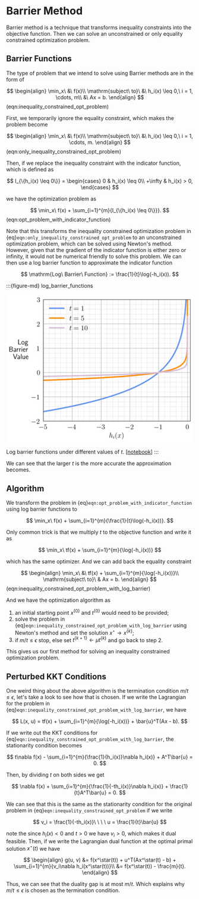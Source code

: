 # Barrier Method

Barrier method is a technique that transforms inequality constraints into the objective function. Then we can solve an unconstrained or only equality constrained optimization problem.

## Barrier Functions

The type of problem that we intend to solve using Barrier methods are in the form of

$$
\begin{align}
\min_x\ &\ f(x)\\
\mathrm{subject\ to}\ &\ h_i(x) \leq 0,\ i = 1, \cdots, m\\
                      &\ Ax = b. 
\end{align}
$$(eqn:inequality_constrained_opt_problem)

First, we temporarily ignore the equality constraint, which makes the problem become

$$
\begin{align}
\min_x\ &\ f(x)\\
\mathrm{subject\ to}\ &\ h_i(x) \leq 0,\ i = 1, \cdots, m. 
\end{align}
$$(eqn:only_inequality_constrained_opt_problem)

Then, if we replace the inequality constraint with the indicator function, which is defined as

$$
I_{\{h_i(x) \leq 0\}} = \begin{cases}
0 & h_i(x) \leq 0\\
+\infty & h_i(x) > 0,
\end{cases}
$$

we have the optimization problem as

$$
\min_x\ f(x) + \sum_{i=1}^{m}{I_{\{h_i(x) \leq 0\}}}.
$$(eqn:opt_problem_with_indicator_function)

Note that this transforms the inequality constrained optimization problem in {eq}`eqn:only_inequality_constrained_opt_problem` to an unconstrained optimization problem, which can be solved using Newton's method. However, given that the gradient of the indicator function is either zero or infinity, it would not be numerical friendly to solve this problem. We can then use a log barrier function to approximate the indicator function

$$
\mathrm{Log\ Barrier\ Function} := \frac{1}{t}\log(-h_i(x)).
$$

:::{figure-md} log_barrier_functions

<img src="../images/log_barrier_functions.png" alt="log barrier functions" class="bg-primary" width="600px">

Log barrier functions under different values of $t$. [[notebook](../notebooks/BarrierMethod.ipynb)]
:::

We can see that the larger $t$ is the more accurate the approximation becomes.

## Algorithm

We transform the problem in {eq}`eqn:opt_problem_with_indicator_function` using log barrier functions to

$$
\min_x\ f(x) + \sum_{i=1}^{m}{\frac{1}{t}\log(-h_i(x))}.
$$

Only common trick is that we multiply $t$ to the objective function and write it as

$$
\min_x\ tf(x) + \sum_{i=1}^{m}{\log(-h_i(x))}
$$

which has the same optimizer. And we can add back the equality constraint

$$
\begin{align}
\min_x\ &\ tf(x) + \sum_{i=1}^{m}{\log(-h_i(x))}\\
\mathrm{subject\ to}\ & Ax = b. 
\end{align}
$$(eqn:inequality_constrained_opt_problem_with_log_barrier)

And we have the optimization algorithm as

1. an initial starting point $x^{\{0\}}$ and $t^{\{0\}}$ would need to be provided;
2. solve the problem in {eq}`eqn:inequality_constrained_opt_problem_with_log_barrier` using Newton's method and set the solution $x^\star \rightarrow x^{\{k\}}$;
3. if $m/t \leq \epsilon$ stop, else set $t^{\{k+1\}} \leftarrow \mu t^{\{k\}}$ and go back to step 2.

This gives us our first method for solving an inequality constrained optimization problem.

## Perturbed KKT Conditions

One weird thing about the above algorithm is the termination condition $m/t \leq \epsilon$, let's take a look to see how that is chosen. If we write the Lagrangian for the problem in {eq}`eqn:inequality_constrained_opt_problem_with_log_barrier`, we have

$$
L(x, u) = tf(x) + \sum_{i=1}^{m}{\log(-h_i(x))} + \bar{u}^T(Ax - b).
$$

If we write out the KKT conditions for {eq}`eqn:inequality_constrained_opt_problem_with_log_barrier`, the stationarity condition becomes

$$
t\nabla f(x) - \sum_{i=1}^{m}{\frac{1}{h_i(x)}\nabla h_i(x)} + A^T\bar{u} = 0.
$$

Then, by dividing $t$ on both sides we get 

$$
\nabla f(x) + \sum_{i=1}^{m}{\frac{1}{-th_i(x)}\nabla h_i(x)} + \frac{1}{t}A^T\bar{u} = 0.
$$

We can see that this is the same as the stationarity condition for the original problem in {eq}`eqn:inequality_constrained_opt_problem` if we write

$$
v_i = \frac{1}{-th_i(x)}\ \ \ \ u = \frac{1}{t}\bar{u}
$$

note the since $h_i(x) < 0$ and $t > 0$ we have $v_i > 0$, which makes it dual feasible. Then, if we write the Lagrangian dual function at the optimal primal solution $x^\star(t)$ we have

$$
\begin{align}
g(u, v) &= f(x^\star(t)) + u^T(Ax^\star(t) - b) + \sum_{i=1}^{m}{v_i\nabla h_i(x^\star(t))}\\
        &= f(x^\star(t)) - \frac{m}{t}.
\end{align}
$$

Thus, we can see that the duality gap is at most $m/t$. Which explains why $m/t \leq \epsilon$ is chosen as the termination condition. 